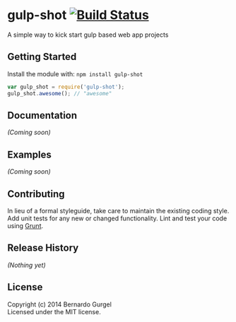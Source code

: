 # gulp-shot [![Build Status](https://secure.travis-ci.org/bernardog/gulp-shot.png?branch=master)](http://travis-ci.org/bernardog/gulp-shot)

A simple way to kick start gulp based web app projects

## Getting Started
Install the module with: `npm install gulp-shot`

```javascript
var gulp_shot = require('gulp-shot');
gulp_shot.awesome(); // "awesome"
```

## Documentation
_(Coming soon)_

## Examples
_(Coming soon)_

## Contributing
In lieu of a formal styleguide, take care to maintain the existing coding style. Add unit tests for any new or changed functionality. Lint and test your code using [Grunt](http://gruntjs.com/).

## Release History
_(Nothing yet)_

## License
Copyright (c) 2014 Bernardo Gurgel  
Licensed under the MIT license.
